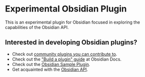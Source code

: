 # Experimental Obsidian Plugin

This is an experimental plugin for Obsidian focused in exploring the capabilities of the Obsidian API.

## Interested in developing Obsidian plugins?

- Check out [community plugins you can contribute to](https://obsidian.md/plugins).
- Check out the ["Build a plugin" guide](https://docs.obsidian.md/Plugins/Getting+started/Build+a+plugin) at Obsidian Docs.
- Check out the [Obsidian Sample Plugin](https://github.com/obsidianmd/obsidian-sample-plugin).
- Get acquainted with the [Obsidian API](https://github.com/obsidianmd/obsidian-api).
